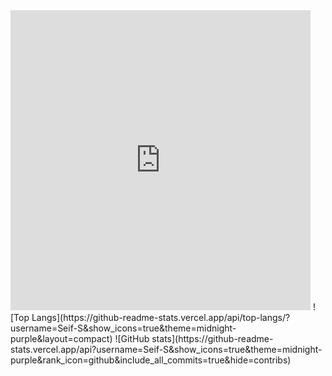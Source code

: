 <iframe src="https://giphy.com/embed/xNzWXduun3uwTyN56I" width="480" height="480" style="" frameBorder="0" class="giphy-embed" allowFullScreen></iframe>
![Top Langs](https://github-readme-stats.vercel.app/api/top-langs/?username=Seif-S&show_icons=true&theme=midnight-purple&layout=compact)
![GitHub stats](https://github-readme-stats.vercel.app/api?username=Seif-S&show_icons=true&theme=midnight-purple&rank_icon=github&include_all_commits=true&hide=contribs)
<!--
**Seif-S/Seif-S** is a ✨ _special_ ✨ repository because its `README.md` (this file) appears on your GitHub profile.
-->
